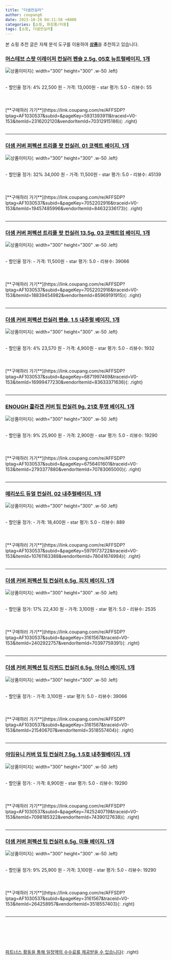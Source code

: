 ```yaml
---
title: "더샘컨실러"
author: coupang6
date: 2023-10-26 04:11:58 +0800
categories: [쇼핑, 화장품/미용]
tags: [쇼핑, 더샘컨실러]
---
```


본 쇼핑 추천 글은 자체 분석 도구를 이용하여 [**상품**](https://link.coupang.com/a/bao1ui)을 추천하고 있습니다.

### [머스테브 스팟 이레이저 컨실러 펜슬 2.5g, 05호 뉴트럴베이지, 1개](https://link.coupang.com/re/AFFSDP?lptag=AF1030537&subid=&pageKey=5931393911&traceid=V0-153&itemId=2316202120&vendorItemId=70312915186)

![상품이미지](https://thumbnail8.coupangcdn.com/thumbnails/remote/230x230ex/image/retail/images/5312570076767134-195fbc14-2be1-4d6a-a700-c46ceaeab170.png){: width="300" height="300" .w-50 .left}


<br>
- 할인율 정가: 4%  22,500   원
- 가격: 13,000원
- star 평가: 5.0
- 리뷰수: 55
<br>
<br>
<br>
<br>
[**구매하러 가기**](https://link.coupang.com/re/AFFSDP?lptag=AF1030537&subid=&pageKey=5931393911&traceid=V0-153&itemId=2316202120&vendorItemId=70312915186){: .right}
<br>
<br>

---

### [더샘 커버 퍼펙션 트리플 팟 컨실러, 01 코렉트 베이지, 1개](https://link.coupang.com/re/AFFSDP?lptag=AF1030537&subid=&pageKey=7052202916&traceid=V0-153&itemId=19457485996&vendorItemId=84632336173)

![상품이미지](https://thumbnail7.coupangcdn.com/thumbnails/remote/230x230ex/image/retail/images/4096105027413784-b6b350cc-ee81-4848-a5e4-c72a01a407ea.jpg){: width="300" height="300" .w-50 .left}


<br>
- 할인율 정가: 32%  34,000   원
- 가격: 11,500원
- star 평가: 5.0
- 리뷰수: 45139
<br>
<br>
<br>
<br>
[**구매하러 가기**](https://link.coupang.com/re/AFFSDP?lptag=AF1030537&subid=&pageKey=7052202916&traceid=V0-153&itemId=19457485996&vendorItemId=84632336173){: .right}
<br>
<br>

---

### [더샘 커버 퍼펙션 트리플 팟 컨실러 13.5g, 03 코렉트업 베이지, 1개](https://link.coupang.com/re/AFFSDP?lptag=AF1030537&subid=&pageKey=7052202916&traceid=V0-153&itemId=18839454982&vendorItemId=85969191915)

![상품이미지](https://thumbnail7.coupangcdn.com/thumbnails/remote/230x230ex/image/rs_quotation_api/etqz5url/2d96cd91e5c3464c861557ab48d61d3a.jpg){: width="300" height="300" .w-50 .left}


<br>
- 할인율 정가: 
- 가격: 11,500원
- star 평가: 5.0
- 리뷰수: 39066
<br>
<br>
<br>
<br>
[**구매하러 가기**](https://link.coupang.com/re/AFFSDP?lptag=AF1030537&subid=&pageKey=7052202916&traceid=V0-153&itemId=18839454982&vendorItemId=85969191915){: .right}
<br>
<br>

---

### [더샘 커버 퍼펙션 컨실러 펜슬, 1.5 내추럴 베이지, 1개](https://link.coupang.com/re/AFFSDP?lptag=AF1030537&subid=&pageKey=6871997469&traceid=V0-153&itemId=16999477230&vendorItemId=83633371636)

![상품이미지](https://thumbnail8.coupangcdn.com/thumbnails/remote/230x230ex/image/vendor_inventory/603b/0c925500932286136600bc4137b76421c99029f37db3d7cd0583e83c4b94.jpg){: width="300" height="300" .w-50 .left}


<br>
- 할인율 정가: 4%  23,570   원
- 가격: 4,900원
- star 평가: 5.0
- 리뷰수: 1932
<br>
<br>
<br>
<br>
[**구매하러 가기**](https://link.coupang.com/re/AFFSDP?lptag=AF1030537&subid=&pageKey=6871997469&traceid=V0-153&itemId=16999477230&vendorItemId=83633371636){: .right}
<br>
<br>

---

### [ENOUGH 콜라겐 커버 팁 컨실러 9g, 21호 투명 베이지, 1개](https://link.coupang.com/re/AFFSDP?lptag=AF1030537&subid=&pageKey=6756401601&traceid=V0-153&itemId=2793377880&vendorItemId=70783065000)

![상품이미지](https://thumbnail7.coupangcdn.com/thumbnails/remote/230x230ex/image/retail/images/2020/05/21/9/8/dd4df6da-c42b-4cec-88e3-8f5a6e0fe53a.jpg){: width="300" height="300" .w-50 .left}


<br>
- 할인율 정가: 9%  25,900   원
- 가격: 2,900원
- star 평가: 5.0
- 리뷰수: 19290
<br>
<br>
<br>
<br>
[**구매하러 가기**](https://link.coupang.com/re/AFFSDP?lptag=AF1030537&subid=&pageKey=6756401601&traceid=V0-153&itemId=2793377880&vendorItemId=70783065000){: .right}
<br>
<br>

---

### [메리쏘드 듀얼 컨실러, 02 내추럴베이지, 1개](https://link.coupang.com/re/AFFSDP?lptag=AF1030537&subid=&pageKey=5979173722&traceid=V0-153&itemId=10761163388&vendorItemId=78041674984)

![상품이미지](https://thumbnail6.coupangcdn.com/thumbnails/remote/230x230ex/image/retail/images/2021/08/06/15/8/fbf2c25d-feba-4675-8754-af29854086a4.jpg){: width="300" height="300" .w-50 .left}


<br>
- 할인율 정가: 
- 가격: 18,400원
- star 평가: 5.0
- 리뷰수: 889
<br>
<br>
<br>
<br>
[**구매하러 가기**](https://link.coupang.com/re/AFFSDP?lptag=AF1030537&subid=&pageKey=5979173722&traceid=V0-153&itemId=10761163388&vendorItemId=78041674984){: .right}
<br>
<br>

---

### [더샘 커버 퍼펙션 팁 컨실러 6.5g, 피치 베이지, 1개](https://link.coupang.com/re/AFFSDP?lptag=AF1030537&subid=&pageKey=3161567&traceid=V0-153&itemId=2402922757&vendorItemId=70397759391)

![상품이미지](https://thumbnail10.coupangcdn.com/thumbnails/remote/230x230ex/image/retail/images/2020/03/18/16/3/820e8ea0-fe33-4233-bcc7-25b3438d9d0b.jpg){: width="300" height="300" .w-50 .left}


<br>
- 할인율 정가: 17%  22,430   원
- 가격: 3,100원
- star 평가: 5.0
- 리뷰수: 2535
<br>
<br>
<br>
<br>
[**구매하러 가기**](https://link.coupang.com/re/AFFSDP?lptag=AF1030537&subid=&pageKey=3161567&traceid=V0-153&itemId=2402922757&vendorItemId=70397759391){: .right}
<br>
<br>

---

### [더샘 커버 퍼펙션 팁 리퀴드 컨실러 6.5g, 아이스 베이지, 1개](https://link.coupang.com/re/AFFSDP?lptag=AF1030537&subid=&pageKey=3161567&traceid=V0-153&itemId=215406707&vendorItemId=3518557404)

![상품이미지](https://thumbnail8.coupangcdn.com/thumbnails/remote/230x230ex/image/retail/images/2018/01/26/18/0/733f282a-2dc7-4d21-869f-7e99c3c44d39.jpg){: width="300" height="300" .w-50 .left}


<br>
- 할인율 정가: 
- 가격: 3,100원
- star 평가: 5.0
- 리뷰수: 39066
<br>
<br>
<br>
<br>
[**구매하러 가기**](https://link.coupang.com/re/AFFSDP?lptag=AF1030537&subid=&pageKey=3161567&traceid=V0-153&itemId=215406707&vendorItemId=3518557404){: .right}
<br>
<br>

---

### [아임유니 커버 업 팁 컨실러 7.5g, 1.5호 내추럴베이지, 1개](https://link.coupang.com/re/AFFSDP?lptag=AF1030537&subid=&pageKey=7425240719&traceid=V0-153&itemId=7098185322&vendorItemId=74390127638)

![상품이미지](https://thumbnail6.coupangcdn.com/thumbnails/remote/230x230ex/image/retail/images/2521169229271077-36db569a-3d0e-4398-b9d0-2c05d9df3274.jpg){: width="300" height="300" .w-50 .left}


<br>
- 할인율 정가: 
- 가격: 8,900원
- star 평가: 5.0
- 리뷰수: 19290
<br>
<br>
<br>
<br>
[**구매하러 가기**](https://link.coupang.com/re/AFFSDP?lptag=AF1030537&subid=&pageKey=7425240719&traceid=V0-153&itemId=7098185322&vendorItemId=74390127638){: .right}
<br>
<br>

---

### [더샘 커버 퍼펙션 팁 컨실러 6.5g, 미들 베이지, 1개](https://link.coupang.com/re/AFFSDP?lptag=AF1030537&subid=&pageKey=3161567&traceid=V0-153&itemId=264258957&vendorItemId=3518557403)

![상품이미지](https://thumbnail8.coupangcdn.com/thumbnails/remote/230x230ex/image/retail/images/2018/01/26/18/1/1ac9e596-7b6b-444c-9d4a-a69e1c26581a.jpg){: width="300" height="300" .w-50 .left}


<br>
- 할인율 정가: 9%  25,900   원
- 가격: 3,100원
- star 평가: 5.0
- 리뷰수: 19290
<br>
<br>
<br>
<br>
[**구매하러 가기**](https://link.coupang.com/re/AFFSDP?lptag=AF1030537&subid=&pageKey=3161567&traceid=V0-153&itemId=264258957&vendorItemId=3518557403){: .right}
<br>
<br>

---
<br><br><br><br><br> [파트너스 활동을 통해 일정액의 수수료를 제공받을 수 있습니다](https://link.coupang.com/a/bao1ui){: .right}